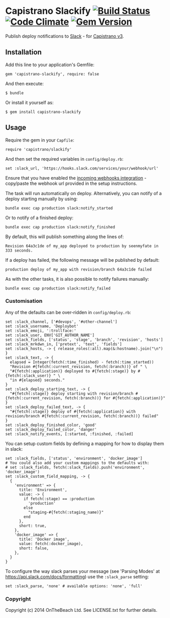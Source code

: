 # Capistrano Slackify [![Build Status](https://travis-ci.org/onthebeach/capistrano-slackify.svg)](https://travis-ci.org/onthebeach/capistrano-slackify) [![Code Climate](https://codeclimate.com/github/onthebeach/capistrano-slackify/badges/gpa.svg)](https://codeclimate.com/github/onthebeach/capistrano-slackify) [![Gem Version](https://badge.fury.io/rb/capistrano-slackify.svg)](http://badge.fury.io/rb/capistrano-slackify)

Publish deploy notifications to [Slack](https://slack.com) - for [Capistrano v3](https://github.com/capistrano/capistrano).

## Installation

Add this line to your application's Gemfile:

    gem 'capistrano-slackify', require: false

And then execute:

    $ bundle

Or install it yourself as:

    $ gem install capistrano-slackify

## Usage

Require the gem in your `Capfile`:

    require 'capistrano/slackify'

And then set the required variables in `config/deploy.rb`:

    set :slack_url, 'https://hooks.slack.com/services/your/webhook/url'

Ensure that you have enabled the [incoming webhooks integration](https://api.slack.com/) -
copy/paste the webhook url provided in the setup instructions.

The task will run automatically on deploy. Alternatively, you can notify of a deploy starting manually by using:

    bundle exec cap production slack:notify_started

Or to notify of a finished deploy:

    bundle exec cap production slack:notify_finished

By default, this will publish something along the lines of:

    Revision 64a3c1de of my_app deployed to production by seenmyfate in 333 seconds.

If a deploy has failed, the following message will be published by default:

    production deploy of my_app with revision/branch 64a3c1de failed

As with the other tasks, it is also possible to notify failures manually:

    bundle exec cap production slack:notify_failed

###  Customisation

Any of the defaults can be over-ridden in `config/deploy.rb`:

    set :slack_channel, ['#devops', '#other-channel']
    set :slack_username, 'Deploybot'
    set :slack_emoji, ':trollface:'
    set :slack_user, ENV['GIT_AUTHOR_NAME']
    set :slack_fields, ['status', 'stage', 'branch', 'revision', 'hosts']
    set :slack_mrkdwn_in, ['pretext', 'text', 'fields']
    set :slack_hosts, -> { release_roles(:all).map(&:hostname).join("\n") }
    set :slack_text, -> {
      elapsed = Integer(fetch(:time_finished) - fetch(:time_started))
      "Revision #{fetch(:current_revision, fetch(:branch))} of " \
      "#{fetch(:application)} deployed to #{fetch(:stage)} by #{fetch(:slack_user)} " \
      "in #{elapsed} seconds."
    }
    set :slack_deploy_starting_text, -> {
      "#{fetch(:stage)} deploy starting with revision/branch #{fetch(:current_revision, fetch(:branch))} for #{fetch(:application)}"
    }
    set :slack_deploy_failed_text, -> {
      "#{fetch(:stage)} deploy of #{fetch(:application)} with revision/branch #{fetch(:current_revision, fetch(:branch))} failed"
    }
    set :slack_deploy_finished_color, 'good'
    set :slack_deploy_failed_color, 'danger'
    set :slack_notify_events, [:started, :finished, :failed]

You can setup custom fields by defining a mapping for how to display them in slack:

    set :slack_fields, ['status', 'environment', 'docker_image']
    # You could also add your custom mappings to the defaults with:
    # set :slack_fields, fetch(:slack_fields).push('environment', 'docker_image')
    set :slack_custom_field_mapping, -> {
      {
        'environment' => {
          title: 'Environment',
          value: -> {
            if fetch(:stage) == :production
              'production'
            else
              "staging-#{fetch(:staging_name)}"
            end
          },
          short: true,
        },
        'docker_image' => {
          title: 'Docker image',
          value: fetch(:docker_image),
          short: false,
        },
      }
    }

To configure the way slack parses your message (see 'Parsing Modes' at https://api.slack.com/docs/formatting) use the `:slack_parse` setting:

    set :slack_parse, 'none' # available options: 'none', 'full'

### Copyright

Copyright (c) 2014 OnTheBeach Ltd. See LICENSE.txt for
further details.
